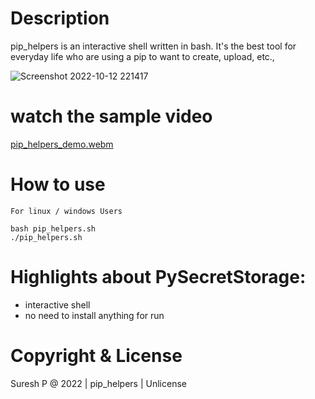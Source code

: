 # Description

pip_helpers is an interactive shell written in bash. It's the best tool for everyday life who are using a pip to want to create, upload, etc.,


![Screenshot 2022-10-12 221417](https://user-images.githubusercontent.com/112636345/195400980-2605f831-0f3a-4869-8f8c-ace5f2c9d5ab.jpg)

# watch the sample video

[pip_helpers_demo.webm](https://user-images.githubusercontent.com/112636345/195406085-e5c72b07-ab30-4308-8396-b18a53b2e4c1.webm)


# How to use
    For linux / windows Users 
    
    bash pip_helpers.sh
    ./pip_helpers.sh

# Highlights about PySecretStorage:
- interactive shell
- no need to install anything for run


# Copyright & License
Suresh P @ 2022 | pip_helpers | Unlicense
